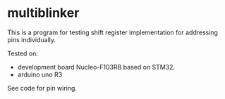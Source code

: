 # multiblinker


This is a program for testing shift register implementation for addressing pins individually.

Tested on:
- development board Nucleo-F103RB based on STM32.
- arduino uno R3

See code for pin wiring.
